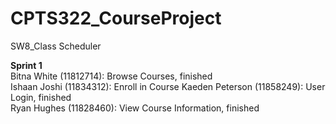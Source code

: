 # CPTS322_CourseProject
SW8_Class Scheduler

**Sprint 1**  
Bitna White (11812714): Browse Courses, finished  
Ishaan Joshi (11834312): Enroll in Course
Kaeden Peterson (11858249): User Login, finished  
Ryan Hughes (11828460): View Course Information, finished  
